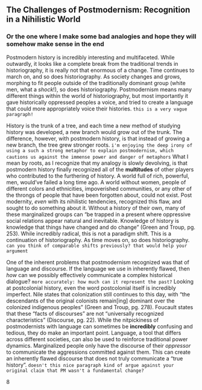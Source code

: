 ## The Challenges of Postmodernism: Recognition in a Nihilistic World
### Or the one where I make some bad analogies and hope they will somehow make sense in the end
Postmodern history is incredibly interesting and multifaceted. While outwardly, it looks like a complete break from the traditional trends in historiography, it is really not that enormous of a change. Time continues to march on, and so does historiography. As society changes and grows, morphing to fit people outside of the traditionally dominant group (white men, what a *shock*!), so does historiography. Postmodernism means many different things within the world of historiography, but most importantly it gave historically oppressed peoples a voice, and tried to create a language that could more appropriately voice their histories. `this is a very vague paragraph!`

History is the trunk of a tree, and each time a new method of studying history was developed, a new branch would grow out of the trunk. The difference, however, with postmodern history, is that instead of growing a new branch, the tree grew stronger roots. `i'm enjoying the deep irony of using a such a strong metaphor to explain postmodernism, which cautions us against the immense power and danger of metaphors` What I mean by roots, as I recognize that my analogy is slowly devolving, is that postmodern history finally recognized all of the **multitudes** of other players who contributed to the furthering of history. A world full of rich, powerful, men, would’ve failed a long time ago. A world without women, people of different colors and ethnicities, impoverished communities, or any other of the throngs of people that have been forgotten about, could not exist. Post modernity, *even* with its nihilistic tendencies, recognized this flaw, and sought to do something about it. Without a history of their own, many of these marginalized groups can “be trapped in a present where oppressive social relations appear natural and inevitable. Knowledge of history is knowledge that things have changed and do change” (Green and Troup, pg. 253). While incredibly radical, this is not a paradigm shift. This is a continuation of historiography. As time moves on, so does historiography. `can you think of comparable shifts previously? that would help your argument`

One of the inherent problems that postmodernism recognized was that of language and discourse. If the language we use in inherently flawed, then *how* can we possibly effectively communicate a complex historical dialogue? `more accurately: how much can it represent the past?` Looking at postcolonial history, even the word postcolonial itself is incredibly imperfect. Nile states that colonization still continues to this day, with “the descendants of the original colonists remain[ing] dominant over the colonized indigenous peoples” (Green and Troup, pg. 278). Foucault states that these “facts of discourses” are not “universally recognized characteristics” (Discourse, pg. 22). While the nitpickiness of postmodernists with language can sometimes be **incredibly** confusing and tedious, they do make an important point. Language, a tool that differs across different societies, can also be used to reinforce traditional power dynamics. Marginalized people only have the discourse of their *oppressor* to communicate the aggressions committed against them. This can create an inherently flawed discourse that does not truly communicate a “true history”. `doesn't this nice paragraph kind of argue against your original claim that PM wasn't a fundamental change?`

8
